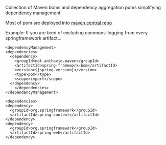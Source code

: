 Collection of Maven boms and dependency aggregation poms simplifying dependency management

Most of pom are deployed into [maven central repo](http://repo1.maven.org/maven2/net/anthavio/maven/)

Example: If you are tired of excluding commons-logging from every springframework artifact...

	<dependencyManagement>
    <dependencies>
      <dependency>
        <groupId>net.anthavio.maven</groupId>
        <artifactId>spring-framework-bom</artifactId>
        <version>${spring.version}</version>
        <type>pom</type>
        <scope>import</scope>
      </dependency>
		</dependencies>
	</dependencyManagement>
	
	<dependencies>
    <dependency>
      <groupId>org.springframework</groupId>
      <artifactId>spring-context</artifactId>
    </dependency>
    <dependency>
      <groupId>org.springframework</groupId>
      <artifactId>spring-web</artifactId>
    </dependency>
  <dependencies>
